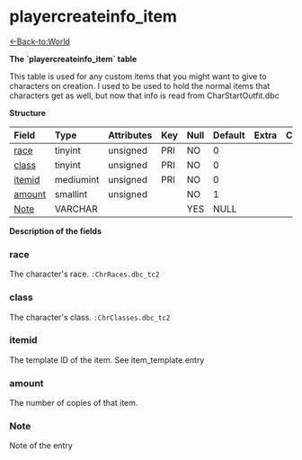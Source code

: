 # playercreateinfo\_item

[<-Back-to:World](database-world.md)

**The \`playercreateinfo\_item\` table**

This table is used for any custom items that you might want to give to characters on creation. I used to be used to hold the normal items that characters get as well, but now that info is read from CharStartOutfit.dbc

**Structure**

| Field       | Type      | Attributes | Key | Null | Default | Extra | Comment |
| :-----------|:----------|:-----------|:----|:-----|:--------|:------|:--------|
| [race][1]   | tinyint   | unsigned   | PRI | NO   | 0       |       |         |
| [class][2]  | tinyint   | unsigned   | PRI | NO   | 0       |       |         |
| [itemid][3] | mediumint | unsigned   | PRI | NO   | 0       |       |         |
| [amount][4] | smallint  | unsigned   |     | NO   | 1       |       |         |
| [Note][5]   | VARCHAR   |            |     | YES  | NULL    |       |         |

[1]: #race
[2]: #class
[3]: #itemid
[4]: #amount
[5]: #Note

**Description of the fields**

### race

The character's race.
`:ChrRaces.dbc_tc2`

### class

The character's class.
`:ChrClasses.dbc_tc2`

### itemid

The template ID of the item. See item\_template.entry

### amount

The number of copies of that item.

### Note

Note of the entry
